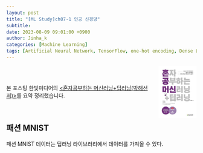 ```yaml
---
layout: post
title: "[ML Study]ch07-1 인공 신경망"
subtitle: 
date: 2023-08-09 09:01:00 +0900
author: Jinha_k
categories: [Machine Learning]
tags: [Artificial Neural Network, TensorFlow, one-hot encoding, Dense Layer]
---
```

<body>
    <img
    src="/assets/images/post/book_banner.jpg"
    align="right"
    width="20%"
    height="27.2%"
    />
    <br><br>
    <p>본 포스팅 한빛미디어의 <a href="https://product.kyobobook.co.kr/detail/S000001810330"><혼자공부하는 머신러닝+딥러닝(박해선 저)></a>를 요약 정리했습니다.</p>
</body>
<br>

## 패션 MNIST
패션 MNIST 데이터는 딥러닝 라이브러리에서 데이터를 가져올 수 있다.